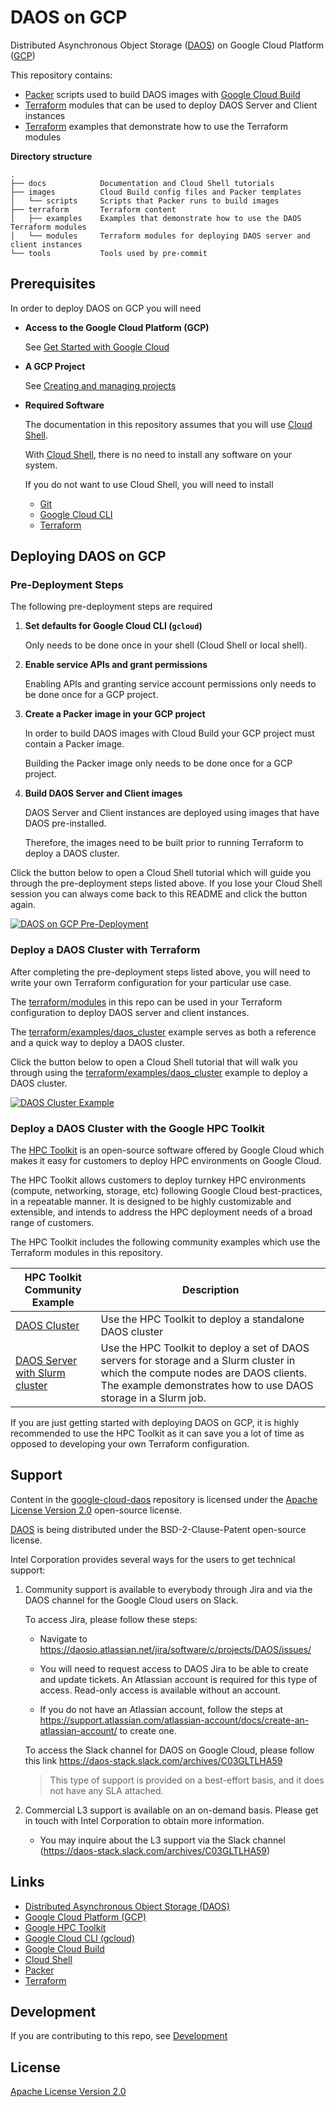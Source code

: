 # DAOS on GCP

Distributed Asynchronous Object Storage ([DAOS](https://docs.daos.io/)) on Google Cloud Platform ([GCP](https://cloud.google.com/))

This repository contains:

- [Packer](https://www.packer.io/) scripts used to build DAOS images with [Google Cloud Build](https://cloud.google.com/build)
- [Terraform](https://www.terraform.io/) modules that can be used to deploy DAOS Server and Client instances
- [Terraform](https://www.terraform.io/) examples that demonstrate how to use the Terraform modules

**Directory structure**

```
.
├── docs            Documentation and Cloud Shell tutorials
├── images          Cloud Build config files and Packer templates
│   └── scripts     Scripts that Packer runs to build images
├── terraform       Terraform content
│   ├── examples    Examples that demonstrate how to use the DAOS Terraform modules
│   └── modules     Terraform modules for deploying DAOS server and client instances
└── tools           Tools used by pre-commit
```

## Prerequisites

In order to deploy DAOS on GCP you will need

- **Access to the Google Cloud Platform (GCP)**

   See [Get Started with Google Cloud](https://cloud.google.com/docs/get-started)

- **A GCP Project**

  See [Creating and managing projects](https://cloud.google.com/resource-manager/docs/creating-managing-projects)

- **Required Software**

  The documentation in this repository assumes that you will use [Cloud Shell](https://cloud.google.com/shell).

  With [Cloud Shell](https://cloud.google.com/shell), there is no need to install any software on your system.

  If you do not want to use Cloud Shell, you will need to install
    - [Git](https://git-scm.com/)
    - [Google Cloud CLI](https://cloud.google.com/sdk/docs/install)
    - [Terraform](https://learn.hashicorp.com/tutorials/terraform/install-cli)

## Deploying DAOS on GCP

### Pre-Deployment Steps

The following pre-deployment steps are required

1. **Set defaults for Google Cloud CLI (```gcloud```)**

   Only needs to be done once in your shell (Cloud Shell or local shell).

2. **Enable service APIs and grant permissions**

   Enabling APIs and granting service account permissions only needs to be done once for a GCP project.

3. **Create a Packer image in your GCP project**

   In order to build DAOS images with Cloud Build your GCP project must contain a Packer image.

   Building the Packer image only needs to be done once for a GCP project.

4. **Build DAOS Server and Client images**

   DAOS Server and Client instances are deployed using images that have DAOS pre-installed.

   Therefore, the images need to be built prior to running Terraform to deploy a DAOS cluster.

Click the button below to open a Cloud Shell tutorial which will guide you through the pre-deployment steps listed above. If you lose your Cloud Shell session you can always come back to this README and click the button again.

[![DAOS on GCP Pre-Deployment](http://gstatic.com/cloudssh/images/open-btn.png)](https://console.cloud.google.com/cloudshell/open?git_repo=https://github.com/daos-stack/google-cloud-daos&cloudshell_git_branch=main&shellonly=true&tutorial=docs/tutorials/pre-deployment.md)

### Deploy a DAOS Cluster with Terraform

After completing the pre-deployment steps listed above, you will need to write your own Terraform configuration for your particular use case.

The [terraform/modules](terraform/modules) in this repo can be used in your Terraform configuration to deploy DAOS server and client instances.

The [terraform/examples/daos_cluster](terraform/examples/daos_cluster/README.md) example serves as both a reference and a quick way to deploy a DAOS cluster.

Click the button below to open a Cloud Shell tutorial that will walk you through using the [terraform/examples/daos_cluster](terraform/examples/daos_cluster/README.md) example to deploy a DAOS cluster.

[![DAOS Cluster Example](http://gstatic.com/cloudssh/images/open-btn.png)](https://console.cloud.google.com/cloudshell/open?git_repo=https://github.com/daos-stack/google-cloud-daos&cloudshell_git_branch=main&shellonly=true&tutorial=docs/tutorials/example_daos_cluster.md)

### Deploy a DAOS Cluster with the Google HPC Toolkit

The [HPC Toolkit](https://github.com/GoogleCloudPlatform/hpc-toolkit) is an open-source software offered by Google Cloud which makes it easy for customers to deploy HPC environments on Google Cloud.

The HPC Toolkit allows customers to deploy turnkey HPC environments (compute, networking, storage, etc) following Google Cloud best-practices, in a repeatable manner. It is designed to be highly customizable and extensible, and intends to address the HPC deployment needs of a broad range of customers.

The HPC Toolkit includes the following community examples which use the Terraform modules in this repository.

| HPC Toolkit Community Example | Description |
| ----------------------------- | ----------- |
| [DAOS Cluster](https://github.com/GoogleCloudPlatform/hpc-toolkit/tree/main/community/examples/intel#daos-cluster) | Use the HPC Toolkit to deploy a standalone DAOS cluster |
| [DAOS Server with Slurm cluster](https://github.com/GoogleCloudPlatform/hpc-toolkit/tree/main/community/examples/intel#daos-server-with-slurm-cluster) | Use the HPC Toolkit to deploy a set of DAOS servers for storage and a Slurm cluster in which the compute nodes are DAOS clients.  The example demonstrates how to use DAOS storage in a Slurm job. |

If you are just getting started with deploying DAOS on GCP, it is highly recommended to use the HPC Toolkit as it can save you a lot of time as opposed to developing your own Terraform configuration.

## Support

Content in the [google-cloud-daos](https://github.com/daos-stack/google-cloud-daos) repository is licensed under the [Apache License Version 2.0](LICENSE) open-source license.

[DAOS](https://github.com/daos-stack/daos) is being distributed under the BSD-2-Clause-Patent open-source license.

Intel Corporation provides several ways for the users to get technical support:

1. Community support is available to everybody through Jira and via the DAOS channel for the Google Cloud users on Slack.

   To access Jira, please follow these steps:

   - Navigate to https://daosio.atlassian.net/jira/software/c/projects/DAOS/issues/

   - You will need to request access to DAOS Jira to be able to create and update tickets. An Atlassian account is required for this type of access. Read-only access is available without an account.
   - If you do not have an Atlassian account, follow the steps at https://support.atlassian.com/atlassian-account/docs/create-an-atlassian-account/ to create one.

   To access the Slack channel for DAOS on Google Cloud, please follow this link https://daos-stack.slack.com/archives/C03GLTLHA59

   > This type of support is provided on a best-effort basis, and it does not have any SLA attached.

2. Commercial L3 support is available on an on-demand basis. Please get in touch with Intel Corporation to obtain more information.

   - You may inquire about the L3 support via the Slack channel (https://daos-stack.slack.com/archives/C03GLTLHA59)

## Links

- [Distributed Asynchronous Object Storage (DAOS)](https://docs.daos.io/)
- [Google Cloud Platform (GCP)](https://cloud.google.com/)
- [Google HPC Toolkit](https://github.com/GoogleCloudPlatform/hpc-toolkit)
- [Google Cloud CLI (gcloud)](https://cloud.google.com/cli)
- [Google Cloud Build](https://cloud.google.com/build)
- [Cloud Shell](https://cloud.google.com/shell)
- [Packer](https://www.packer.io/)
- [Terraform](https://www.terraform.io/)

## Development

If you are contributing to this repo, see [Development](docs/development.md)

## License

[Apache License Version 2.0](LICENSE)

